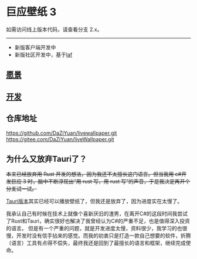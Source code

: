# 巨应壁纸 3

如需访问线上版本代码，请查看分支 2.x。

---

- 新版客户端开发中
- 新版社区开发中，基于[laf](https://laf.run/signup?code=y0pRFfG)  

## [愿景](./docs/0.愿景.md)

## [开发](./docs/1.开发.md)

## 仓库地址

<https://github.com/DaZiYuan/livewallpaper.git>  
<https://gitee.com/DaZiYuan/liveWallpaper.git>  

## 为什么又放弃Tauri了？

~~本来已经放弃用 Rust 开发的想法，因为我还不太擅长这门语言。但当我用 c#开发巨应 3 时，脑中不断浮现出“用 rust 写，用 rust 写”的声音，于是我决定再开个分支试一试。~~

[Tauri版本](https://github.com/DaZiYuan/livewallpaper/tree/archive/v3.x-rs-next)其实已经可以播放壁纸了，但我还是放弃了，因为进度实在太慢了。  

我承认自己有时候在技术上就像个喜新厌旧的渣男，在离开C#的这段时间我尝试了Rust和Tauri，确实很好也解决了我曾经认为C#的严重不足，也是值得深入投资的语言。
但是有一个严重的问题，就是开发进度太慢，资料很少，我学习的也很慢，开发时没有信手拈来的感觉。而我的初衷只是打造一款自己想要的软件，折腾（语言）工具有点得不偿失，最终我还是回到了最擅长的语言和框架，继续完成使命。
